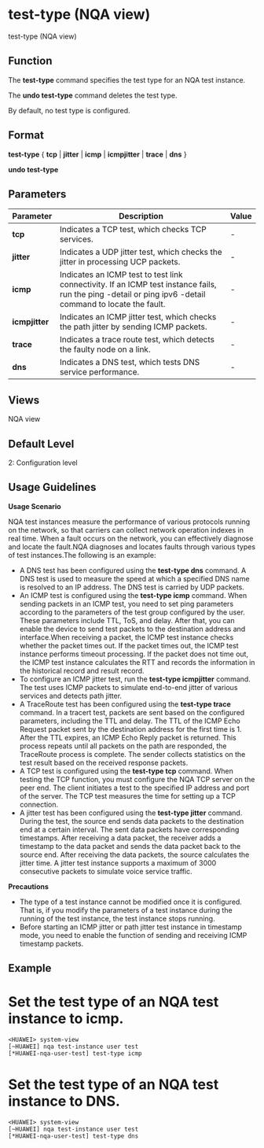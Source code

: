 test-type (NQA view)
====================

test-type (NQA view)

Function
--------



The **test-type** command specifies the test type for an NQA test instance.

The **undo test-type** command deletes the test type.



By default, no test type is configured.


Format
------

**test-type** { **tcp** | **jitter** | **icmp** | **icmpjitter** | **trace** | **dns** }

**undo test-type**


Parameters
----------

| Parameter | Description | Value |
| --- | --- | --- |
| **tcp** | Indicates a TCP test, which checks TCP services. | - |
| **jitter** | Indicates a UDP jitter test, which checks the jitter in processing UCP packets. | - |
| **icmp** | Indicates an ICMP test to test link connectivity. If an ICMP test instance fails, run the ping -detail or ping ipv6 -detail command to locate the fault. | - |
| **icmpjitter** | Indicates an ICMP jitter test, which checks the path jitter by sending ICMP packets. | - |
| **trace** | Indicates a trace route test, which detects the faulty node on a link. | - |
| **dns** | Indicates a DNS test, which tests DNS service performance. | - |



Views
-----

NQA view


Default Level
-------------

2: Configuration level


Usage Guidelines
----------------

**Usage Scenario**

NQA test instances measure the performance of various protocols running on the network, so that carriers can collect network operation indexes in real time. When a fault occurs on the network, you can effectively diagnose and locate the fault.NQA diagnoses and locates faults through various types of test instances.The following is an example:

* A DNS test has been configured using the **test-type dns** command. A DNS test is used to measure the speed at which a specified DNS name is resolved to an IP address. The DNS test is carried by UDP packets.
* An ICMP test is configured using the **test-type icmp** command. When sending packets in an ICMP test, you need to set ping parameters according to the parameters of the test group configured by the user. These parameters include TTL, ToS, and delay. After that, you can enable the device to send test packets to the destination address and interface.When receiving a packet, the ICMP test instance checks whether the packet times out. If the packet times out, the ICMP test instance performs timeout processing. If the packet does not time out, the ICMP test instance calculates the RTT and records the information in the historical record and result record.
* To configure an ICMP jitter test, run the **test-type icmpjitter** command. The test uses ICMP packets to simulate end-to-end jitter of various services and detects path jitter.
* A TraceRoute test has been configured using the **test-type trace** command. In a tracert test, packets are sent based on the configured parameters, including the TTL and delay. The TTL of the ICMP Echo Request packet sent by the destination address for the first time is 1. After the TTL expires, an ICMP Echo Reply packet is returned. This process repeats until all packets on the path are responded, the TraceRoute process is complete. The sender collects statistics on the test result based on the received response packets.
* A TCP test is configured using the **test-type tcp** command. When testing the TCP function, you must configure the NQA TCP server on the peer end. The client initiates a test to the specified IP address and port of the server. The TCP test measures the time for setting up a TCP connection.
* A jitter test has been configured using the **test-type jitter** command. During the test, the source end sends data packets to the destination end at a certain interval. The sent data packets have corresponding timestamps. After receiving a data packet, the receiver adds a timestamp to the data packet and sends the data packet back to the source end. After receiving the data packets, the source calculates the jitter time. A jitter test instance supports a maximum of 3000 consecutive packets to simulate voice service traffic.

**Precautions**

* The type of a test instance cannot be modified once it is configured. That is, if you modify the parameters of a test instance during the running of the test instance, the test instance stops running.
* Before starting an ICMP jitter or path jitter test instance in timestamp mode, you need to enable the function of sending and receiving ICMP timestamp packets.

Example
-------

# Set the test type of an NQA test instance to icmp.
```
<HUAWEI> system-view
[~HUAWEI] nqa test-instance user test
[*HUAWEI-nqa-user-test] test-type icmp

```

# Set the test type of an NQA test instance to DNS.
```
<HUAWEI> system-view
[~HUAWEI] nqa test-instance user test
[*HUAWEI-nqa-user-test] test-type dns

```